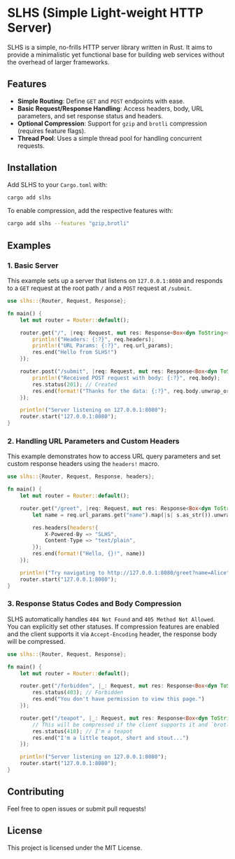# SLHS (Simple Light-weight HTTP Server)

SLHS is a simple, no-frills HTTP server library written in Rust. It aims to provide a minimalistic yet functional base for building web services without the overhead of larger frameworks.

## Features

*   **Simple Routing**: Define `GET` and `POST` endpoints with ease.
*   **Basic Request/Response Handling**: Access headers, body, URL parameters, and set response status and headers.
*   **Optional Compression**: Support for `gzip` and `brotli` compression (requires feature flags).
*   **Thread Pool**: Uses a simple thread pool for handling concurrent requests.

## Installation

Add SLHS to your `Cargo.toml` with:

```bash
cargo add slhs
```

To enable compression, add the respective features with:

```bash
cargo add slhs --features "gzip,brotli"
```

## Examples

### 1. Basic Server

This example sets up a server that listens on `127.0.0.1:8080` and responds to a `GET` request at the root path `/` and a `POST` request at `/submit`.

```rust
use slhs::{Router, Request, Response};

fn main() {
    let mut router = Router::default();

    router.get("/", |req: Request, mut res: Response<Box<dyn ToString>>| {
        println!("Headers: {:?}", req.headers);
        println!("URL Params: {:?}", req.url_params);
        res.end("Hello from SLHS!")
    });

    router.post("/submit", |req: Request, mut res: Response<Box<dyn ToString>>| {
        println!("Received POST request with body: {:?}", req.body);
        res.status(201); // Created
        res.end(format!("Thanks for the data: {:?}", req.body.unwrap_or_default()))
    });

    println!("Server listening on 127.0.0.1:8080");
    router.start("127.0.0.1:8080");
}
```

### 2. Handling URL Parameters and Custom Headers

This example demonstrates how to access URL query parameters and set custom response headers using the `headers!` macro.

```rust
use slhs::{Router, Request, Response, headers};

fn main() {
    let mut router = Router::default();

    router.get("/greet", |req: Request, mut res: Response<Box<dyn ToString>>| {
        let name = req.url_params.get("name").map(|s| s.as_str()).unwrap_or("Guest");

        res.headers(headers!{
            X-Powered-By => "SLHS",
            Content-Type => "text/plain",
        });
        res.end(format!("Hello, {}!", name))
    });

    println!("Try navigating to http://127.0.0.1:8080/greet?name=Alice");
    router.start("127.0.0.1:8080");
}
```

### 3. Response Status Codes and Body Compression

SLHS automatically handles `404 Not Found` and `405 Method Not Allowed`. You can explicitly set other statuses. If compression features are enabled and the client supports it via `Accept-Encoding` header, the response body will be compressed.

```rust
use slhs::{Router, Request, Response};

fn main() {
    let mut router = Router::default();

    router.get("/forbidden", |_: Request, mut res: Response<Box<dyn ToString>>| {
        res.status(403); // Forbidden
        res.end("You don't have permission to view this page.")
    });

    router.get("/teapot", |_: Request, mut res: Response<Box<dyn ToString>>| {
        // This will be compressed if the client supports it and `brotli` or `gzip` features are enabled.
        res.status(418); // I'm a teapot
        res.end("I'm a little teapot, short and stout...")
    });

    println!("Server listening on 127.0.0.1:8080");
    router.start("127.0.0.1:8080");
}
```

## Contributing

Feel free to open issues or submit pull requests!

## License

This project is licensed under the MIT License.
